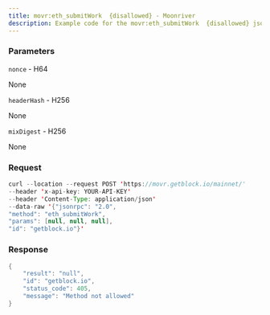 ```yaml
---
title: movr:eth_submitWork  {disallowed} - Moonriver
description: Example code for the movr:eth_submitWork  {disallowed} json-rpc method. Сomplete guide on how to use movr:eth_submitWork  {disallowed} json-rpc in GetBlock.io Web3 documentation.
---
```


### Parameters


`nonce` - H64

None

`headerHash` - H256

None

`mixDigest` - H256

None

### Request

``` java
curl --location --request POST 'https://movr.getblock.io/mainnet/' 
--header 'x-api-key: YOUR-API-KEY' 
--header 'Content-Type: application/json' 
--data-raw '{"jsonrpc": "2.0",
"method": "eth_submitWork",
"params": [null, null, null],
"id": "getblock.io"}'
```

###  Response

``` java
{
    "result": "null",
    "id": "getblock.io",
    "status_code": 405,
    "message": "Method not allowed"
}
```

